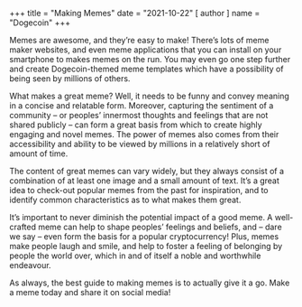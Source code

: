 +++
title = "Making Memes"
date = "2021-10-22"
[ author ]
  name = "Dogecoin"
+++

Memes are awesome, and they’re easy to make! There’s lots of meme maker websites, and even meme applications that you can install on your smartphone to makes memes on the run. You may even go one step further and create Dogecoin-themed meme templates which have a possibility of being seen by millions of others.  

What makes a great meme? Well, it needs to be funny and convey meaning in a concise and relatable form. Moreover, capturing the sentiment of a community – or peoples’ innermost thoughts and feelings that are not shared publicly – can form a great basis from which to create highly engaging and novel memes. The power of memes also comes from their accessibility and ability to be viewed by millions in a relatively short of amount of time.  

The content of great memes can vary widely, but they always consist of a combination of at least one image and a small amount of text. It’s a great idea to check-out popular memes from the past for inspiration, and to identify common characteristics as to what makes them great.  

It’s important to never diminish the potential impact of a good meme. A well-crafted meme can help to shape peoples’ feelings and beliefs, and – dare we say – even form the basis for a popular cryptocurrency! Plus, memes make people laugh and smile, and help to foster a feeling of belonging by people the world over, which in and of itself a noble and worthwhile endeavour. 

As always, the best guide to making memes is to actually give it a go. Make a meme today and share it on social media! 